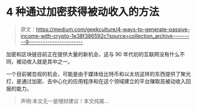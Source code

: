 # 4 种通过加密获得被动收入的方法

> 原文：<https://medium.com/geekculture/4-ways-to-generate-passive-income-with-crypto-1e38f386592c?source=collection_archive---------9----------------------->

加密和区块链目前正在提供大量的新机会，这与 90 年代初的互联网没有什么不同，被动收入就是其中之一。

一个目前被忽视的机会，可能是由于媒体给比特币和以太坊这样的东西提供了聚光灯，是通过加密、去中心化的应用程序和在这个领域建立的平台赚取高被动收入回报的能力。

> 声明:本文无一是理财建议！本文纯属…